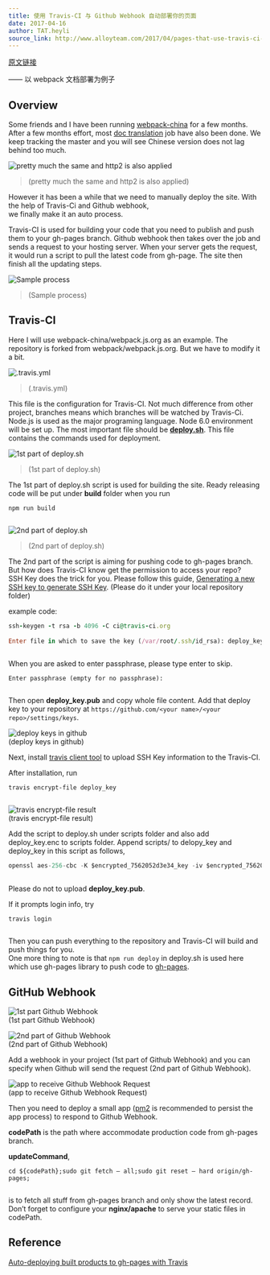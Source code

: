 ```yaml
---
title: 使用 Travis-CI 与 Github Webhook 自动部署你的页面
date: 2017-04-16
author: TAT.heyli
source_link: http://www.alloyteam.com/2017/04/pages-that-use-travis-ci-and-github-automatically-deploy-your-webhook/
---
```


<!-- {% raw %} - for jekyll -->

[原文链接](https://github.com/lcxfs1991/blog/issues/19)

—— 以 webpack 文档部署为例子

## Overview

Some friends and I have been running [webpack-china](https://github.com/webpack-china) for a few months.  
After a few months effort, most [doc translation](https://doc.webpack-china.org/) job have also been done. We keep tracking the master and you will see Chinese version does not lag behind too much.

![pretty much the same and http2 is also applied](https://cloud.githubusercontent.com/assets/3348398/25069674/c09d483e-22ba-11e7-846b-70e857f06a70.png)

> (pretty much the same and http2 is also applied)

However it has been a while that we need to manually deploy the site. With the help of Travis-Ci and Github webhook,  
we finally make it an auto process.

Travis-CI is used for building your code that you need to publish and push them to your gh-pages branch. Github webhook then takes over the job and sends a request to your hosting server. When your server gets the request, it would run a script to pull the latest code from gh-page. The site then finish all the updating steps.

![Sample process](https://cloud.githubusercontent.com/assets/3348398/25069680/de36c294-22ba-11e7-8b5f-ff6258a02f71.png)

> (Sample process)

## Travis-CI

Here I will use webpack-china/webpack.js.org as an example. The repository is forked from webpack/webpack.js.org. But we have to modify it a bit.

![.travis.yml](https://cloud.githubusercontent.com/assets/3348398/25069681/ec110848-22ba-11e7-93cf-cc64661c6f0d.png)

> (.travis.yml)

This file is the configuration for Travis-CI. Not much difference from other project, branches means which branches will be watched by Travis-Ci. Node.js is used as the major programing language. Node 6.0 environment will be set up. The most important file should be [**deploy.sh**](https://github.com/webpack-china/webpack.js.org/blob/cn/scripts/deploy.sh). This file contains the commands used for deployment.

![1st part of deploy.sh](https://cloud.githubusercontent.com/assets/3348398/25069684/f7cd484a-22ba-11e7-97c1-a2c7e4634f19.png)

> (1st part of deploy.sh)

The 1st part of deploy.sh script is used for building the site. Ready releasing code will be put under **build** folder when you run

    npm run build
     

![2nd part of deploy.sh](https://cloud.githubusercontent.com/assets/3348398/25069686/0a7dd43c-22bb-11e7-8842-72d5f308ee7c.png)

> (2nd part of deploy.sh)

The 2nd part of the script is aiming for pushing code to gh-pages branch. But how does Travis-CI know get the permission to access your repo?  
SSH Key does the trick for you. Please follow this guide, [Generating a new SSH key to generate SSH Key](https://help.github.com/articles/generating-a-new-ssh-key-and-adding-it-to-the-ssh-agent/#platform-mac). (Please do it under your local repository folder)

example code:

```ruby
ssh-keygen -t rsa -b 4096 -C ci@travis-ci.org
 
Enter file in which to save the key (/var/root/.ssh/id_rsa): deploy_key
 
```

When you are asked to enter passphrase, please type enter to skip.

    Enter passphrase (empty for no passphrase):
     

Then open **deploy_key.pub** and copy whole file content. Add that deploy key to your repository at `https://github.com/<your name>/<your repo>/settings/keys`.

![deploy keys in github](https://cloud.githubusercontent.com/assets/3348398/25069705/ba001bae-22bb-11e7-9a26-d120acc259ce.png)  
(deploy keys in github)

Next, install [travis client tool](https://github.com/travis-ci/travis.rb#installation) to upload SSH Key information to the Travis-CI.

After installation, run

    travis encrypt-file deploy_key
     

![travis encrypt-file result](https://cloud.githubusercontent.com/assets/3348398/25069712/e76167c4-22bb-11e7-939f-2897f97937ba.png)  
(travis encrypt-file result)

Add the script to deploy.sh under scripts folder and also add deploy_key.enc to scripts folder. Append scripts/ to delopy_key and deploy_key in this script as follows,

```javascript
openssl aes-256-cbc -K $encrypted_7562052d3e34_key -iv $encrypted_7562052d3e34_iv -in scripts/deploy_key.enc -out scripts/deploy_key -d
 
```

Please do not to upload **deploy_key.pub**.

If it prompts login info, try

    travis login
     

Then you can push everything to the repository and Travis-CI will build and push things for you.  
One more thing to note is that `npm run deploy` in deploy.sh is used here which use gh-pages library to push code to [gh-pages](https://www.npmjs.com/package/gh-pages).

## GitHub Webhook

![1st part Github Webhook](https://cloud.githubusercontent.com/assets/3348398/25069725/485518aa-22bc-11e7-8695-781140412f68.png)  
(1st part Github Webhook)

![2nd part of Github Webhook](https://cloud.githubusercontent.com/assets/3348398/25069730/4df543e8-22bc-11e7-9de5-fba7a2b9d509.png)  
(2nd part of Github Webhook)

Add a webhook in your project (1st part of Github Webhook) and you can specify when Github will send the request (2nd part of Github Webhook).

![app to receive Github Webhook Request](https://cloud.githubusercontent.com/assets/3348398/25069734/6e9617b2-22bc-11e7-8ad6-d4a3f707b8f3.png)  
(app to receive Github Webhook Request)

Then you need to deploy a small app ([pm2](https://www.npmjs.com/package/pm2) is recommended to persist the app process) to respond to Github Webhook.

**codePath** is the path where accommodate production code from gh-pages branch.

**updateCommand**,

    cd ${codePath};sudo git fetch — all;sudo git reset — hard origin/gh-pages;
     

is to fetch all stuff from gh-pages branch and only show the latest record.  
Don’t forget to configure your **nginx/apache** to serve your static files in codePath.

## Reference

[Auto-deploying built products to gh-pages with Travis](https://gist.github.com/domenic/ec8b0fc8ab45f39403dd)

<!-- {% endraw %} - for jekyll -->